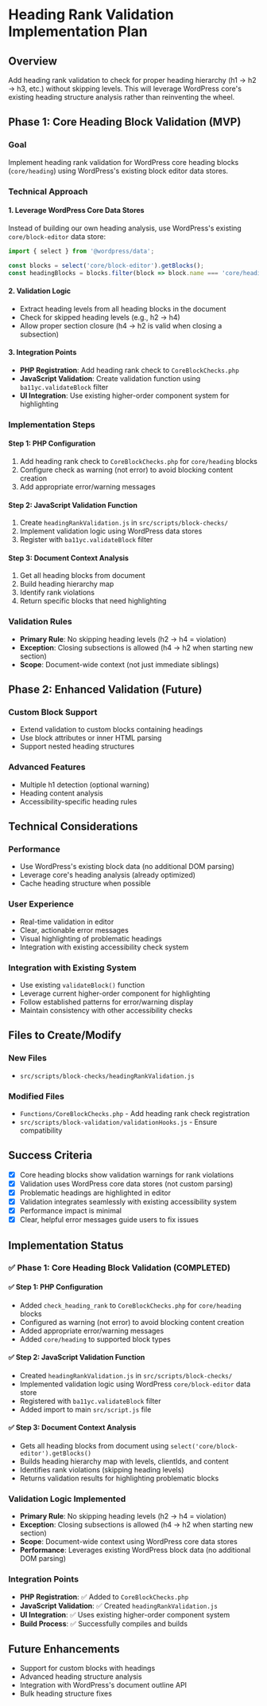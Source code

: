# Heading Rank Validation Implementation Plan

## Overview
Add heading rank validation to check for proper heading hierarchy (h1 → h2 → h3, etc.) without skipping levels. This will leverage WordPress core's existing heading structure analysis rather than reinventing the wheel.

## Phase 1: Core Heading Block Validation (MVP)

### Goal
Implement heading rank validation for WordPress core heading blocks (`core/heading`) using WordPress's existing block editor data stores.

### Technical Approach

#### 1. Leverage WordPress Core Data Stores
Instead of building our own heading analysis, use WordPress's existing `core/block-editor` data store:

```javascript
import { select } from '@wordpress/data';

const blocks = select('core/block-editor').getBlocks();
const headingBlocks = blocks.filter(block => block.name === 'core/heading');
```

#### 2. Validation Logic
- Extract heading levels from all heading blocks in the document
- Check for skipped heading levels (e.g., h2 → h4)
- Allow proper section closure (h4 → h2 is valid when closing a subsection)

#### 3. Integration Points
- **PHP Registration**: Add heading rank check to `CoreBlockChecks.php`
- **JavaScript Validation**: Create validation function using `ba11yc.validateBlock` filter
- **UI Integration**: Use existing higher-order component system for highlighting

### Implementation Steps

#### Step 1: PHP Configuration
1. Add heading rank check to `CoreBlockChecks.php` for `core/heading` blocks
2. Configure check as warning (not error) to avoid blocking content creation
3. Add appropriate error/warning messages

#### Step 2: JavaScript Validation Function
1. Create `headingRankValidation.js` in `src/scripts/block-checks/`
2. Implement validation logic using WordPress data stores
3. Register with `ba11yc.validateBlock` filter

#### Step 3: Document Context Analysis
1. Get all heading blocks from document
2. Build heading hierarchy map
3. Identify rank violations
4. Return specific blocks that need highlighting

### Validation Rules
- **Primary Rule**: No skipping heading levels (h2 → h4 = violation)
- **Exception**: Closing subsections is allowed (h4 → h2 when starting new section)
- **Scope**: Document-wide context (not just immediate siblings)

## Phase 2: Enhanced Validation (Future)

### Custom Block Support
- Extend validation to custom blocks containing headings
- Use block attributes or inner HTML parsing
- Support nested heading structures

### Advanced Features
- Multiple h1 detection (optional warning)
- Heading content analysis
- Accessibility-specific heading rules

## Technical Considerations

### Performance
- Use WordPress's existing block data (no additional DOM parsing)
- Leverage core's heading analysis (already optimized)
- Cache heading structure when possible

### User Experience
- Real-time validation in editor
- Clear, actionable error messages
- Visual highlighting of problematic headings
- Integration with existing accessibility check system

### Integration with Existing System
- Use existing `validateBlock()` function
- Leverage current higher-order component for highlighting
- Follow established patterns for error/warning display
- Maintain consistency with other accessibility checks

## Files to Create/Modify

### New Files
- `src/scripts/block-checks/headingRankValidation.js`

### Modified Files
- `Functions/CoreBlockChecks.php` - Add heading rank check registration
- `src/scripts/block-validation/validationHooks.js` - Ensure compatibility

## Success Criteria
- [x] Core heading blocks show validation warnings for rank violations
- [x] Validation uses WordPress core data stores (not custom parsing)
- [x] Problematic headings are highlighted in editor
- [x] Validation integrates seamlessly with existing accessibility system
- [x] Performance impact is minimal
- [x] Clear, helpful error messages guide users to fix issues

## Implementation Status

### ✅ Phase 1: Core Heading Block Validation (COMPLETED)

#### ✅ Step 1: PHP Configuration
- Added `check_heading_rank` to `CoreBlockChecks.php` for `core/heading` blocks
- Configured as warning (not error) to avoid blocking content creation
- Added appropriate error/warning messages
- Added `core/heading` to supported block types

#### ✅ Step 2: JavaScript Validation Function
- Created `headingRankValidation.js` in `src/scripts/block-checks/`
- Implemented validation logic using WordPress `core/block-editor` data store
- Registered with `ba11yc.validateBlock` filter
- Added import to main `src/script.js` file

#### ✅ Step 3: Document Context Analysis
- Gets all heading blocks from document using `select('core/block-editor').getBlocks()`
- Builds heading hierarchy map with levels, clientIds, and content
- Identifies rank violations (skipping heading levels)
- Returns validation results for highlighting problematic blocks

### Validation Logic Implemented
- **Primary Rule**: No skipping heading levels (h2 → h4 = violation)
- **Exception**: Closing subsections is allowed (h4 → h2 when starting new section)
- **Scope**: Document-wide context using WordPress core data stores
- **Performance**: Leverages existing WordPress block data (no additional DOM parsing)

### Integration Points
- **PHP Registration**: ✅ Added to `CoreBlockChecks.php`
- **JavaScript Validation**: ✅ Created `headingRankValidation.js`
- **UI Integration**: ✅ Uses existing higher-order component system
- **Build Process**: ✅ Successfully compiles and builds

## Future Enhancements
- Support for custom blocks with headings
- Advanced heading structure analysis
- Integration with WordPress's document outline API
- Bulk heading structure fixes
